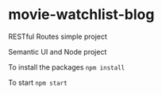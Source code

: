 # movie-watchlist-blog
RESTful Routes simple project

Semantic UI and Node project

To install the packages
`npm install`

To start
`npm start`
